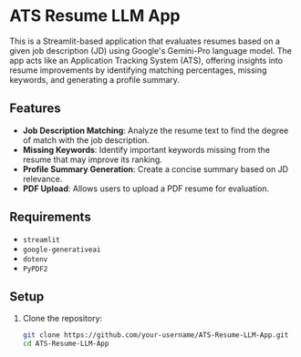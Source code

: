 # ATS Resume LLM App

This is a Streamlit-based application that evaluates resumes based on a given job description (JD) using Google's Gemini-Pro language model. The app acts like an Application Tracking System (ATS), offering insights into resume improvements by identifying matching percentages, missing keywords, and generating a profile summary.

## Features

- **Job Description Matching**: Analyze the resume text to find the degree of match with the job description.
- **Missing Keywords**: Identify important keywords missing from the resume that may improve its ranking.
- **Profile Summary Generation**: Create a concise summary based on JD relevance.
- **PDF Upload**: Allows users to upload a PDF resume for evaluation.

## Requirements

- `streamlit`
- `google-generativeai`
- `dotenv`
- `PyPDF2`

## Setup

1. Clone the repository:
   ```bash
   git clone https://github.com/your-username/ATS-Resume-LLM-App.git
   cd ATS-Resume-LLM-App
